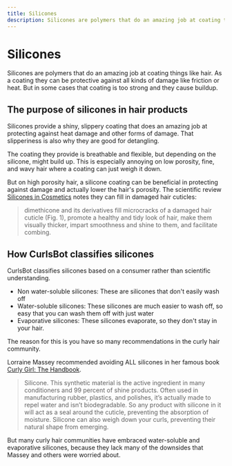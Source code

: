 ```yaml
---
title: Silicones
description: Silicones are polymers that do an amazing job at coating things like hair. As a coating they can be protective against all kinds of damage like friction or heat. But in some cases that coating is too strong and they can cause buildup.
---
```


# Silicones

Silicones are polymers that do an amazing job at coating things like hair. As a coating they can be protective against all kinds of damage like friction or heat. But in some cases that coating is too strong and they cause buildup.

## The purpose of silicones in hair products

Silicones provide a shiny, slippery coating that does an amazing job at protecting against heat damage and other forms of damage. That slipperiness is also why they are good for detangling.

The coating they provide is breathable and flexible, but depending on the silicone, might build up. This is especially annoying on low porosity, fine, and wavy hair where a coating can just weigh it down.

But on high porosity hair, a silicone coating can be beneficial in protecting against damage and actually lower the hair's porosity. The scientific review [Silicones in Cosmetics](https://link.springer.com/article/10.1134/S1560090423600201) notes they can fill in damaged hair cuticles:

> dimethicone and its derivatives fill microcracks of a damaged hair cuticle (Fig. 1), promote a healthy and tidy look of hair, make them visually thicker, impart smoothness and shine to them, and facilitate combing.

## How CurlsBot classifies silicones

CurlsBot classifies silicones based on a consumer rather than scientific understanding.

- Non water-soluble silicones: These are silicones that don't easily wash off
- Water-soluble silicones: These silicones are much easier to wash off, so easy that you can wash them off with just water
- Evaporative silicones: These silicones evaporate, so they don't stay in your hair.

The reason for this is you have so many recommendations in the curly hair community.

Lorraine Massey recommended avoiding ALL silicones in her famous book [Curly Girl: The Handbook](https://amzn.to/40b2Jfr).

> Silicone. This synthetic material is the active ingredient in many conditioners and 99 percent of shine products. Often used in manufacturing rubber, plastics, and polishes, it’s actually made to repel water and isn’t biodegradable. So any product with silicone in it will act as a seal around the cuticle, preventing the absorption of moisture. Silicone can also weigh down your curls, preventing their natural shape from emerging.

But many curly hair communities have embraced water-soluble and evaporative silicones, because they lack many of the downsides that Massey and others were worried about.
